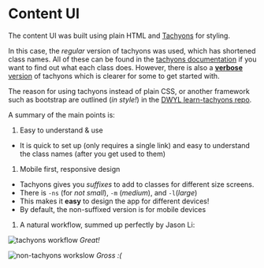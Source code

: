 # Content UI

The content UI was built using plain HTML and [Tachyons](http://tachyons.io/)
for styling.

In this case, the *regular* version of tachyons was used, which has shortened
class names. All of these can be found in the [tachyons
documentation](http://tachyons.io/docs/table-of-styles/) if you
want to find out what each class does. However, there is also a [**verbose**
version](https://github.com/tachyons-css/tachyons-display-verbose) of tachyons
which is clearer for some to get started with.

The reason for using tachyons instead of plain CSS, or another framework such
as bootstrap are outlined (*in style!*) in the [DWYL learn-tachyons
repo](https://github.com/dwyl/learn-tachyons).

A summary of the main points is:
1. Easy to understand & use
  * It is quick to set up (only requires a single link) and easy to understand
  the class names (after you get used to them)
1. Mobile first, responsive design
  * Tachyons gives you *suffixes* to add to classes for different size screens.
  * There is `-ns` (for *not small*), `-m` (*medium*), and `-l`(*large*)
  * This makes it **easy** to design the app for different devices!
  * By default, the non-suffixed version is for mobile devices
1. A natural workflow, summed up perfectly by Jason Li:

![tachyons workflow](https://cloud.githubusercontent.com/assets/14013616/20149576/d5bae650-a6a9-11e6-87b2-dcb65f1dc882.png)
*Great!*

![non-tachyons workslow](https://cloud.githubusercontent.com/assets/14013616/20149566/caf62b80-a6a9-11e6-95a9-f06af3e8413f.png)
*Gross :(*

